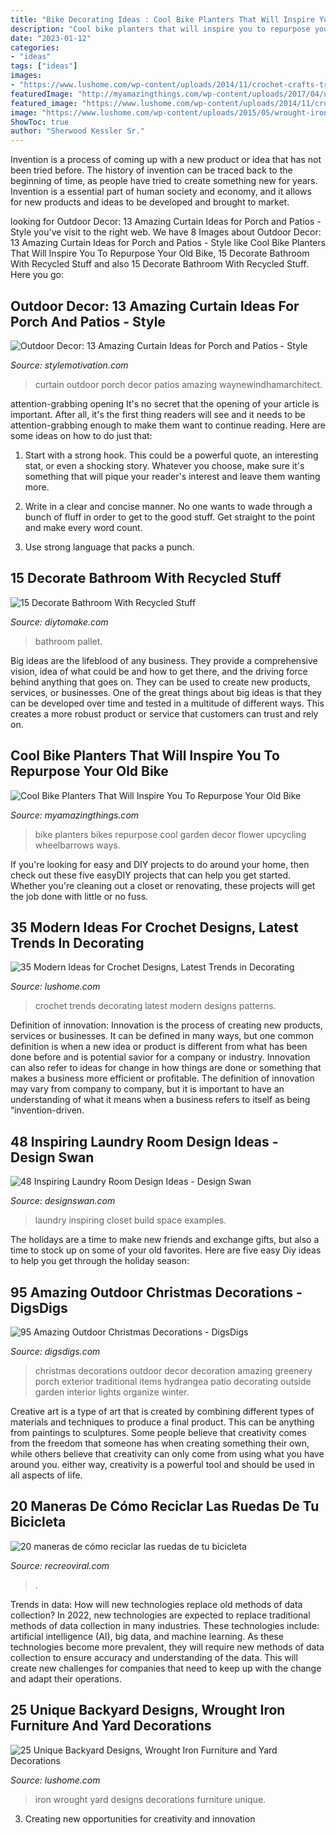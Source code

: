 ```yaml
---
title: "Bike Decorating Ideas : Cool Bike Planters That Will Inspire You To Repurpose Your Old Bike"
description: "Cool bike planters that will inspire you to repurpose your old bike"
date: "2023-01-12"
categories:
- "ideas"
tags: ["ideas"]
images:
- "https://www.lushome.com/wp-content/uploads/2014/11/crochet-crafts-trends-decorating-ideas-17.jpg"
featuredImage: "http://myamazingthings.com/wp-content/uploads/2017/04/upcycling-bikes-into-garden-decor-with-amazing-flower-planters.jpg"
featured_image: "https://www.lushome.com/wp-content/uploads/2014/11/crochet-crafts-trends-decorating-ideas-17.jpg"
image: "https://www.lushome.com/wp-content/uploads/2015/05/wrought-iron-furniture-yard-decorations-8.jpg"
ShowToc: true
author: "Sherwood Kessler Sr."
---
```



Invention is a process of coming up with a new product or idea that has not been tried before. The history of invention can be traced back to the beginning of time, as people have tried to create something new for years. Invention is a essential part of human society and economy, and it allows for new products and ideas to be developed and brought to market.

	

		
looking for Outdoor Decor: 13 Amazing Curtain Ideas for Porch and Patios - Style you've visit to the right web. We have 8 Images about Outdoor Decor: 13 Amazing Curtain Ideas for Porch and Patios - Style like Cool Bike Planters That Will Inspire You To Repurpose Your Old Bike, 15 Decorate Bathroom With Recycled Stuff and also 15 Decorate Bathroom With Recycled Stuff. Here you go:
		
    
## Outdoor Decor: 13 Amazing Curtain Ideas For Porch And Patios - Style

<img loading=lazy src="https://homebnc.com/homeimg/2017/05/13-outdoor-curtain-ideas-homebnc.jpg" onerror="this.onerror=null;this.src='https://tse3.mm.bing.net/th?id=OIP.OeKbnHB8F_fVa3qmXHldNgHaJQ&amp;pid=15.1';" alt="Outdoor Decor: 13 Amazing Curtain Ideas for Porch and Patios - Style">

_Source: stylemotivation.com_

>curtain outdoor porch decor patios amazing waynewindhamarchitect. 

	

attention-grabbing opening
It's no secret that the opening of your article is important. After all, it's the first thing readers will see and it needs to be attention-grabbing enough to make them want to continue reading. Here are some ideas on how to do just that:
1. Start with a strong hook. This could be a powerful quote, an interesting stat, or even a shocking story. Whatever you choose, make sure it's something that will pique your reader's interest and leave them wanting more.

2. Write in a clear and concise manner. No one wants to wade through a bunch of fluff in order to get to the good stuff. Get straight to the point and make every word count.

3. Use strong language that packs a punch.

    
## 15 Decorate Bathroom With Recycled Stuff

<img loading=lazy src="https://www.diytomake.com/wp-content/uploads/2016/10/Pallet-Bathroom-Wall.jpg" onerror="this.onerror=null;this.src='https://tse4.mm.bing.net/th?id=OIP.XzXquid0wEuZPjFYUok_JQHaJ4&amp;pid=15.1';" alt="15 Decorate Bathroom With Recycled Stuff">

_Source: diytomake.com_

>bathroom pallet. 

	

Big ideas are the lifeblood of any business. They provide a comprehensive vision, idea of what could be and how to get there, and the driving force behind anything that goes on. They can be used to create new products, services, or businesses. One of the great things about big ideas is that they can be developed over time and tested in a multitude of different ways. This creates a more robust product or service that customers can trust and rely on.

    
## Cool Bike Planters That Will Inspire You To Repurpose Your Old Bike

<img loading=lazy src="http://myamazingthings.com/wp-content/uploads/2017/04/upcycling-bikes-into-garden-decor-with-amazing-flower-planters.jpg" onerror="this.onerror=null;this.src='https://tse1.mm.bing.net/th?id=OIP.RPBZ0zhR0fsnNbrRaOpJLgHaFj&amp;pid=15.1';" alt="Cool Bike Planters That Will Inspire You To Repurpose Your Old Bike">

_Source: myamazingthings.com_

>bike planters bikes repurpose cool garden decor flower upcycling wheelbarrows ways. 

	

If you're looking for easy and DIY projects to do around your home, then check out these five easyDIY projects that can help you get started. Whether you're cleaning out a closet or renovating, these projects will get the job done with little or no fuss.

    
## 35 Modern Ideas For Crochet Designs, Latest Trends In Decorating

<img loading=lazy src="https://www.lushome.com/wp-content/uploads/2014/11/crochet-crafts-trends-decorating-ideas-17.jpg" onerror="this.onerror=null;this.src='https://tse2.mm.bing.net/th?id=OIP.zWHFOQ_JI55jY5Wk5wOcaQAAAA&amp;pid=15.1';" alt="35 Modern Ideas for Crochet Designs, Latest Trends in Decorating">

_Source: lushome.com_

>crochet trends decorating latest modern designs patterns. 

	

Definition of innovation:
Innovation is the process of creating new products, services or businesses. It can be defined in many ways, but one common definition is when a new idea or product is different from what has been done before and is potential savior for a company or industry. Innovation can also refer to ideas for change in how things are done or something that makes a business more efficient or profitable. The definition of innovation may vary from company to company, but it is important to have an understanding of what it means when a business refers to itself as being “invention-driven.

    
## 48 Inspiring Laundry Room Design Ideas - Design Swan

<img loading=lazy src="https://img.designswan.com/2015/08/laundryRoom/26.jpg" onerror="this.onerror=null;this.src='https://tse2.mm.bing.net/th?id=OIP.zRWc8MmQ7w4rra4YvW1xtwHaLC&amp;pid=15.1';" alt="48 Inspiring Laundry Room Design Ideas - Design Swan">

_Source: designswan.com_

>laundry inspiring closet build space examples. 

	

The holidays are a time to make new friends and exchange gifts, but also a time to stock up on some of your old favorites. Here are five easy Diy ideas to help you get through the holiday season: 

    
## 95 Amazing Outdoor Christmas Decorations - DigsDigs

<img loading=lazy src="https://www.digsdigs.com/photos/2012/11/50-amazing-outdoor-christmas-decorations-4.jpg" onerror="this.onerror=null;this.src='https://tse4.mm.bing.net/th?id=OIP.r-37_LXm7bcCt5LjaK3xMgHaJ4&amp;pid=15.1';" alt="95 Amazing Outdoor Christmas Decorations - DigsDigs">

_Source: digsdigs.com_

>christmas decorations outdoor decor decoration amazing greenery porch exterior traditional items hydrangea patio decorating outside garden interior lights organize winter. 

	

Creative art is a type of art that is created by combining different types of materials and techniques to produce a final product. This can be anything from paintings to sculptures. Some people believe that creativity comes from the freedom that someone has when creating something their own, while others believe that creativity can only come from using what you have around you. either way, creativity is a powerful tool and should be used in all aspects of life.

    
## 20 Maneras De Cómo Reciclar Las Ruedas De Tu Bicicleta

<img loading=lazy src="http://www.recreoviral.com/wp-content/uploads/2015/09/Cosas-que-puedes-hacer-con-las-ruedas-de-bicicleta-10.jpg" onerror="this.onerror=null;this.src='https://tse1.mm.bing.net/th?id=OIP.CRHaQkmN04aTND90PCdLCgHaKX&amp;pid=15.1';" alt="20 maneras de cómo reciclar las ruedas de tu bicicleta">

_Source: recreoviral.com_

>. 

	

Trends in data: How will new technologies replace old methods of data collection?
In 2022, new technologies are expected to replace traditional methods of data collection in many industries. These technologies include: artificial intelligence (AI), big data, and machine learning. As these technologies become more prevalent, they will require new methods of data collection to ensure accuracy and understanding of the data. This will create new challenges for companies that need to keep up with the change and adapt their operations.

    
## 25 Unique Backyard Designs, Wrought Iron Furniture And Yard Decorations

<img loading=lazy src="https://www.lushome.com/wp-content/uploads/2015/05/wrought-iron-furniture-yard-decorations-8.jpg" onerror="this.onerror=null;this.src='https://tse3.mm.bing.net/th?id=OIP.NZQOKnED8DQItjIZMcWkNgHaFj&amp;pid=15.1';" alt="25 Unique Backyard Designs, Wrought Iron Furniture and Yard Decorations">

_Source: lushome.com_

>iron wrought yard designs decorations furniture unique. 

	

3. Creating new opportunities for creativity and innovation 

